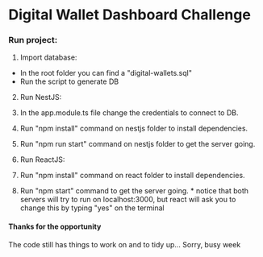 # Digital Wallet Dashboard Challenge

### Run project:

1. Import database:
  * In the root folder you can find a "digital-wallets.sql"
  * Run the script to generate DB

2. Run NestJS:
  1. In the app.module.ts file change the credentials to connect to DB.
  2. Run "npm install" command on nestjs folder to install dependencies.
  3. Run "npm run start" command on nestjs folder to get the server going.

3. Run ReactJS:
  1. Run "npm install" command on react folder to install dependencies.
  2. Run "npm start" command to get the server going.
    * notice that both servers will try to run on localhost:3000, but react will ask you to change this by typing "yes" on the terminal


#### Thanks for the opportunity 

The code still has things to work on and to tidy up... Sorry, busy week 